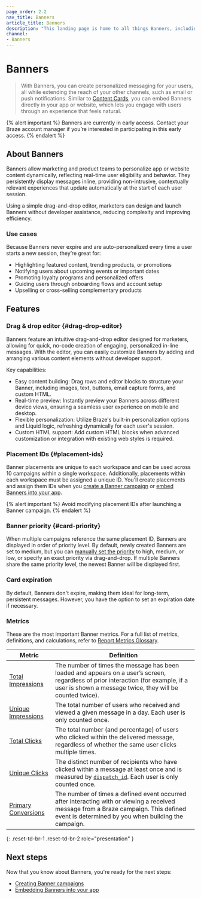 ```yaml
---
page_order: 2.2
nav_title: Banners
article_title: Banners
description: "This landing page is home to all things Banners, including articles on how to create Banners, and use cases."
channel:
- Banners
---
```


# Banners

> With Banners, you can create personalized messaging for your users, all while extending the reach of your other channels, such as email or push notifications. Similar to [Content Cards]({{site.baseurl}}/user_guide/message_building_by_channel/content_cards/about), you can embed Banners directly in your app or website, which lets you engage with users through an experience that feels natural.

{% alert important %}
Banners are currently in early access. Contact your Braze account manager if you’re interested in participating in this early access.
{% endalert %}

## About Banners
Banners allow marketing and product teams to personalize app or website content dynamically, reflecting real-time user eligibility and behavior. They persistently display messages inline, providing non-intrusive, contextually relevant experiences that update automatically at the start of each user session.

Using a simple drag-and-drop editor, marketers can design and launch Banners without developer assistance, reducing complexity and improving efficiency.

### Use cases

Because Banners never expire and are auto-personalized every time a user starts a new session, they’re great for:

- Highlighting featured content, trending products, or promotions
- Notifying users about upcoming events or important dates
- Promoting loyalty programs and personalized offers
- Guiding users through onboarding flows and account setup
- Upselling or cross-selling complementary products

## Features

### Drag & drop editor {#drag-drop-editor}
Banners feature an intuitive drag-and-drop editor designed for marketers, allowing for quick, no-code creation of engaging, personalized in-line messages. With the editor, you can easily customize Banners by adding and arranging various content elements without developer support.

Key capabilities:
- Easy content building: Drag rows and editor blocks to structure your Banner, including images, text, buttons, email capture forms, and custom HTML.
- Real-time preview: Instantly preview your Banners across different device views, ensuring a seamless user experience on mobile and desktop.
- Flexible personalization: Utilize Braze's built-in personalization options and Liquid logic, refreshing dynamically for each user's session.
- Custom HTML support: Add custom HTML blocks when advanced customization or integration with existing web styles is required.

### Placement IDs {#placement-ids}

Banner placements are unique to each workspace and can be used across 10 campaigns within a single workspace. Additionally, placements within each workspace must be assigned a unique ID. You'll create placements and assign them IDs when you [create a Banner campaign]({{site.baseurl}}/developer_guide/banners/creating_campaigns/) or [embed Banners into your app]({{site.baseurl}}/developer_guide/banners/embedding_banners/).

{% alert important %}
Avoid modifying placement IDs after launching a Banner campaign.
{% endalert %}

### Banner priority {#card-priority}

When multiple campaigns reference the same placement ID, Banners are displayed in order of priority level. By default, newly created Banners are set to medium, but you can [manually set the priority]({{site.baseurl}}/developer_guide/banners/creating_campaigns/#set-priority) to high, medium, or low, or specify an exact priority via drag-and-drop. If multiple Banners share the same priority level, the newest Banner will be displayed first.

### Card expiration

By default, Banners don't expire, making them ideal for long-term, persistent messages. However, you have the option to set an expiration date if necessary.

### Metrics

These are the most important Banner metrics. For a full list of metrics, definitions, and calculations, refer to [Report Metrics Glossary]({{site.baseurl}}/user_guide/data/report_metrics/).

| Metric | Definition |
| --- | --- |
| [Total Impressions]({{site.baseurl}}/user_guide/data_and_analytics/report_metrics#total-impressions) | The number of times the message has been loaded and appears on a user’s screen, regardless of prior interaction (for example, if a user is shown a message twice, they will be counted twice). |
| [Unique Impressions]({{site.baseurl}}/user_guide/data_and_analytics/report_metrics#unique-impressions) | The total number of users who received and viewed a given message in a day. Each user is only counted once. |
| [Total Clicks]({{site.baseurl}}/user_guide/data_and_analytics/report_metrics#total-clicks) | The total number (and percentage) of users who clicked within the delivered message, regardless of whether the same user clicks multiple times. |
| [Unique Clicks]({{site.baseurl}}/user_guide/data_and_analytics/report_metrics#unique-clicks) | The distinct number of recipients who have clicked within a message at least once and is measured by [`dispatch_id`]({{site.baseurl}}/help/help_articles/data/dispatch_id/). Each user is only counted once. |
| [Primary Conversions]({{site.baseurl}}/user_guide/data_and_analytics/report_metrics#primary-conversions-a-or-primary-conversion-event) | The number of times a defined event occurred after interacting with or viewing a received message from a Braze campaign. This defined event is determined by you when building the campaign. |
{: .reset-td-br-1 .reset-td-br-2 role="presentation" }

## Next steps

Now that you know about Banners, you're ready for the next steps:

- [Creating Banner campaigns]({{site.baseurl}}/developer_guide/banners/creating_campaigns/)
- [Embedding Banners into your app]({{site.baseurl}}/developer_guide/banners/embedding_banners/)
